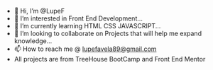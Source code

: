- 👋 Hi, I’m @LupeF
- 👀 I’m interested in Front End Development...
- 🌱 I’m currently learning HTML CSS JAVASCRIPT...
- 💞️ I’m looking to collaborate on Projects that will help me expand knowledge...
- 📫 How to reach me @  lupefavela89@gmail.com
- All projects are from TreeHouse BootCamp and Front End Mentor
<!---
LupeF/LupeF is a ✨ special ✨ repository because its `README.md` (this file) appears on your GitHub profile.
You can click the Preview link to take a look at your changes.
--->
